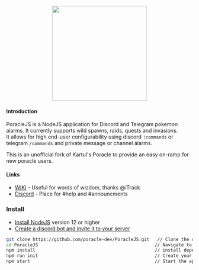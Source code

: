 <p align="center">
          <img width="256" src="https://raw.githubusercontent.com/KartulUdus/poracleWiki/master/assets/starchy.svg?sanitize=true">
</p>
  
#### Introduction

PoracleJS is a NodeJS application for Discord and Telegram pokemon alarms. It currently supports wild spawns, raids, quests and invasions.  
It allows for high end-user configurability using discord `!commands` or telegram `/commands` and private message or channel alarms.  

This is an unofficial fork of Kartul's Poracle to provide an easy on-ramp for new poracle users.

#### Links

- [WIKI](https://muckelba.github.io/poracleWiki/) - Useful for words of wizdom, thanks @iTrack
- [Discord](https://discord.gg/AathPCp) - Place for #help and #announcments  

### Install
- [Install NodeJS](https://nodejs.org/en/) version 12 or higher
- [Create a discord bot and invite it to your server](https://muckelba.github.io/poracleWiki/discordbot)

```bash
git clone https://github.com/poracle-dev/PoracleJS.git   // Clone the repository
cd PoracleJS                                            // Navigate to the root of the project
npm install                                             // install dependencies
npm run init                                            // Create your basic config
npm start                                               // Start the application

```

